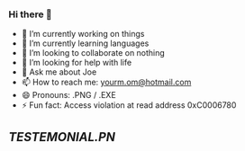 ### Hi there 👋

- 🔭 I’m currently working on things
- 🌱 I’m currently learning languages
- 👯 I’m looking to collaborate on nothing
- 🤔 I’m looking for help with life
- 💬 Ask me about Joe
- 📫 How to reach me: yourm.om@hotmail.com
- 😄 Pronouns: .PNG / .EXE
- ⚡ Fun fact: Access violation at read address 0xC0006780

## *TESTEMONIAL.PN*
